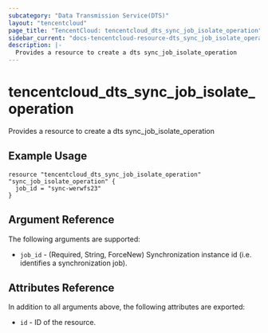```yaml
---
subcategory: "Data Transmission Service(DTS)"
layout: "tencentcloud"
page_title: "TencentCloud: tencentcloud_dts_sync_job_isolate_operation"
sidebar_current: "docs-tencentcloud-resource-dts_sync_job_isolate_operation"
description: |-
  Provides a resource to create a dts sync_job_isolate_operation
---
```


# tencentcloud_dts_sync_job_isolate_operation

Provides a resource to create a dts sync_job_isolate_operation

## Example Usage

```hcl
resource "tencentcloud_dts_sync_job_isolate_operation" "sync_job_isolate_operation" {
  job_id = "sync-werwfs23"
}
```

## Argument Reference

The following arguments are supported:

* `job_id` - (Required, String, ForceNew) Synchronization instance id (i.e. identifies a synchronization job).

## Attributes Reference

In addition to all arguments above, the following attributes are exported:

* `id` - ID of the resource.




